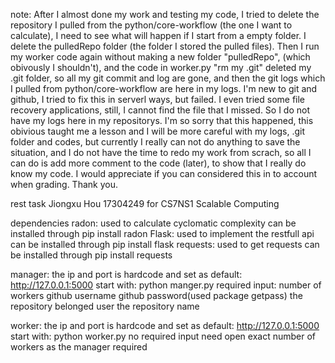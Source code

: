 note:
	After I almost done my work and testing my code, I tried to delete the repository I pulled from the python/core-workflow (the one I want to calculate), I need to see what will happen if I start from a empty folder. I delete the pulledRepo folder (the folder I stored the pulled files).
	Then I run my worker code again without making a new folder "pulledRepo", (which obivously I shouldn't), and the code in worker.py "rm my .git" deleted my .git folder, so all my git commit and log are gone, and then the git logs which I pulled from python/core-workflow are here in my logs.
	I'm new to git and github, I tried to fix this in serverl ways, but failed. I even tried some file recovery applications, still, I cannot find the file that I missed. So I do not have my logs here in my repositorys.
	I'm so sorry that this happened, this obivious taught me a lesson and I will be more careful with my logs, .git folder and codes, but currently I really can not do anything to save the situation, and I do not have the time to redo my work from scrach, so all I can do is add more comment to the code (later), to show that I really do know my code. I would appreciate if you can considered this in to account when grading. Thank you.



rest task
	Jiongxu Hou 17304249 for CS7NS1 Scalable Computing

dependencies
	radon: 
		used to calculate cyclomatic complexity
		can be installed through	pip install radon
	Flask:
		used to implement the restfull api
		can be installed through	pip install flask
	requests:
		used to get requests
		can be installed through	pip install requests

manager:
	the ip and port is hardcode and set as default: http://127.0.0.1:5000
	start with:	python manger.py
	required input:
		number of workers
		github username
		github password(used package getpass)
		the repository belonged user
		the repository name
		
worker:
	the ip and port is hardcode and set as default: http://127.0.0.1:5000
	start with:	python worker.py
	no required input
	need open exact number of workers as the manager required
	
